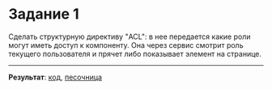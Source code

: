 # Задание 1

Сделать структурную директиву "ACL": в нее передается какие роли могут иметь доступ к компоненту. Она через сервис смотрит роль текущего пользователя и прячет либо показывает элемент на странице.

___

**Результат**: [код](https://github.com/chekit/hw-ng-pro/blob/master/task1/src/app/utils/acl.directive.ts), [песочница](https://stackblitz.com/edit/angular-acl?file=src/app/acl.directive.ts)
